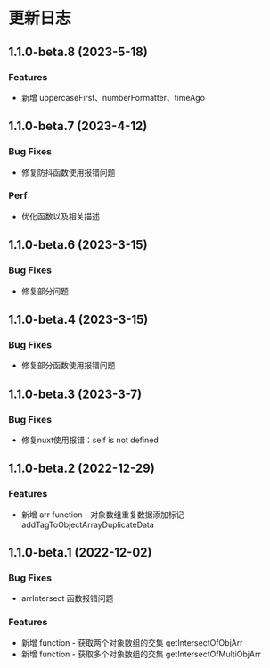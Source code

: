 # 更新日志
## 1.1.0-beta.8 (2023-5-18)
### Features
* 新增 uppercaseFirst、numberFormatter、timeAgo

## 1.1.0-beta.7 (2023-4-12)
### Bug Fixes
* 修复防抖函数使用报错问题
### Perf
* 优化函数以及相关描述

## 1.1.0-beta.6 (2023-3-15)
### Bug Fixes
* 修复部分问题

## 1.1.0-beta.4 (2023-3-15)
### Bug Fixes
* 修复部分函数使用报错问题

## 1.1.0-beta.3 (2023-3-7)
### Bug Fixes
* 修复nuxt使用报错：self is not defined

## 1.1.0-beta.2 (2022-12-29)
### Features
* 新增 arr function - 对象数组重复数据添加标记 addTagToObjectArrayDuplicateData

## 1.1.0-beta.1 (2022-12-02)
### Bug Fixes
* arrIntersect 函数报错问题
### Features
* 新增 function - 获取两个对象数组的交集 getIntersectOfObjArr
* 新增 function - 获取多个对象数组的交集 getIntersectOfMultiObjArr  


